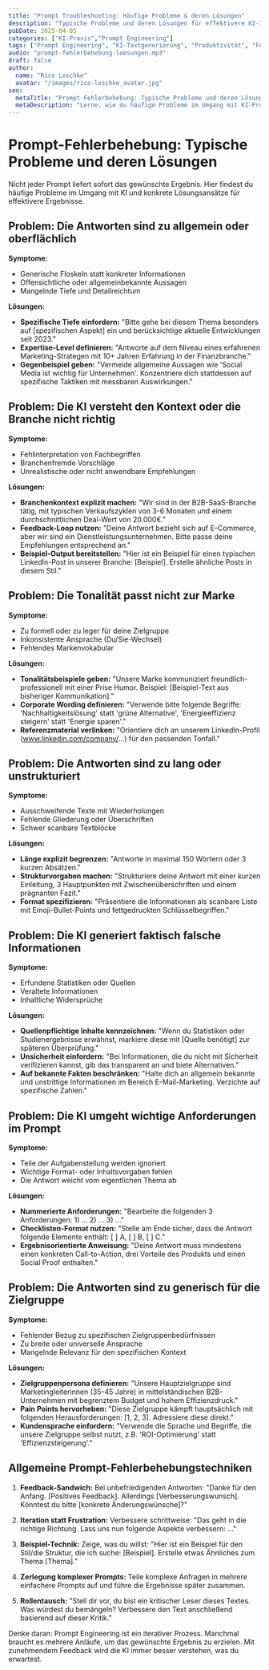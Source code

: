 ```yaml
---
title: "Prompt Troubleshooting: Häufige Probleme & deren Lösungen"
description: "Typische Probleme und deren Lösungen für effektivere KI-Interaktionen"
pubDate: 2025-04-05
categories: ["KI-Praxis","Prompt Engineering"]
tags: ["Prompt Engineering", "KI-Textgenerierung", "Produktivität", "Fehlerbehebung", "Optimierung"]
audio: "prompt-fehlerbehebung-loesungen.mp3"
draft: false
author:
  name: "Rico Loschke"
  avatar: "/images/rico-loschke_avatar.jpg"
seo:
  metaTitle: "Prompt-Fehlerbehebung: Typische Probleme und deren Lösungen"
  metaDescription: "Lerne, wie du häufige Probleme im Umgang mit KI-Prompts erkennst und behebst - Praktische Lösungsansätze für effektivere Ergebnisse"
---
```


# Prompt-Fehlerbehebung: Typische Probleme und deren Lösungen

Nicht jeder Prompt liefert sofort das gewünschte Ergebnis. Hier findest du häufige Probleme im Umgang mit KI und konkrete Lösungsansätze für effektivere Ergebnisse.

## Problem: Die Antworten sind zu allgemein oder oberflächlich

**Symptome:**
- Generische Floskeln statt konkreter Informationen
- Offensichtliche oder allgemeinbekannte Aussagen
- Mangelnde Tiefe und Detailreichtum

**Lösungen:**
- **Spezifische Tiefe einfordern:** "Bitte gehe bei diesem Thema besonders auf [spezifischen Aspekt] ein und berücksichtige aktuelle Entwicklungen seit 2023."
- **Expertise-Level definieren:** "Antworte auf dem Niveau eines erfahrenen Marketing-Strategen mit 10+ Jahren Erfahrung in der Finanzbranche."
- **Gegenbeispiel geben:** "Vermeide allgemeine Aussagen wie 'Social Media ist wichtig für Unternehmen'. Konzentriere dich stattdessen auf spezifische Taktiken mit messbaren Auswirkungen."

## Problem: Die KI versteht den Kontext oder die Branche nicht richtig

**Symptome:**
- Fehlinterpretation von Fachbegriffen
- Branchenfremde Vorschläge
- Unrealistische oder nicht anwendbare Empfehlungen

**Lösungen:**
- **Branchenkontext explizit machen:** "Wir sind in der B2B-SaaS-Branche tätig, mit typischen Verkaufszyklen von 3-6 Monaten und einem durchschnittlichen Deal-Wert von 20.000€."
- **Feedback-Loop nutzen:** "Deine Antwort bezieht sich auf E-Commerce, aber wir sind ein Dienstleistungsunternehmen. Bitte passe deine Empfehlungen entsprechend an."
- **Beispiel-Output bereitstellen:** "Hier ist ein Beispiel für einen typischen LinkedIn-Post in unserer Branche: [Beispiel]. Erstelle ähnliche Posts in diesem Stil."

## Problem: Die Tonalität passt nicht zur Marke

**Symptome:**
- Zu formell oder zu leger für deine Zielgruppe
- Inkonsistente Ansprache (Du/Sie-Wechsel)
- Fehlendes Markenvokabular

**Lösungen:**
- **Tonalitätsbeispiele geben:** "Unsere Marke kommuniziert freundlich-professionell mit einer Prise Humor. Beispiel: [Beispiel-Text aus bisheriger Kommunikation]."
- **Corporate Wording definieren:** "Verwende bitte folgende Begriffe: 'Nachhaltigkeitslösung' statt 'grüne Alternative', 'Energieeffizienz steigern' statt 'Energie sparen'."
- **Referenzmaterial verlinken:** "Orientiere dich an unserem LinkedIn-Profil (www.linkedin.com/company/...) für den passenden Tonfall."

## Problem: Die Antworten sind zu lang oder unstrukturiert

**Symptome:**
- Ausschweifende Texte mit Wiederholungen
- Fehlende Gliederung oder Überschriften
- Schwer scanbare Textblöcke

**Lösungen:**
- **Länge explizit begrenzen:** "Antworte in maximal 150 Wörtern oder 3 kurzen Absätzen."
- **Strukturvorgaben machen:** "Strukturiere deine Antwort mit einer kurzen Einleitung, 3 Hauptpunkten mit Zwischenüberschriften und einem prägnanten Fazit."
- **Format spezifizieren:** "Präsentiere die Informationen als scanbare Liste mit Emoji-Bullet-Points und fettgedruckten Schlüsselbegriffen."

## Problem: Die KI generiert faktisch falsche Informationen

**Symptome:**
- Erfundene Statistiken oder Quellen
- Veraltete Informationen
- Inhaltliche Widersprüche

**Lösungen:**
- **Quellenpflichtige Inhalte kennzeichnen:** "Wenn du Statistiken oder Studienergebnisse erwähnst, markiere diese mit [Quelle benötigt] zur späteren Überprüfung."
- **Unsicherheit einfordern:** "Bei Informationen, die du nicht mit Sicherheit verifizieren kannst, gib das transparent an und biete Alternativen."
- **Auf bekannte Fakten beschränken:** "Halte dich an allgemein bekannte und unstrittige Informationen im Bereich E-Mail-Marketing. Verzichte auf spezifische Zahlen."

## Problem: Die KI umgeht wichtige Anforderungen im Prompt

**Symptome:**
- Teile der Aufgabenstellung werden ignoriert
- Wichtige Format- oder Inhaltsvorgaben fehlen
- Die Antwort weicht vom eigentlichen Thema ab

**Lösungen:**
- **Nummerierte Anforderungen:** "Bearbeite die folgenden 3 Anforderungen: 1) ... 2) ... 3) ..."
- **Checklisten-Format nutzen:** "Stelle am Ende sicher, dass die Antwort folgende Elemente enthält: [ ] A, [ ] B, [ ] C."
- **Ergebnisorientierte Anweisung:** "Deine Antwort muss mindestens einen konkreten Call-to-Action, drei Vorteile des Produkts und einen Social Proof enthalten."

## Problem: Die Antworten sind zu generisch für die Zielgruppe

**Symptome:**
- Fehlender Bezug zu spezifischen Zielgruppenbedürfnissen
- Zu breite oder universelle Ansprache
- Mangelnde Relevanz für den spezifischen Kontext

**Lösungen:**
- **Zielgruppenpersona definieren:** "Unsere Hauptzielgruppe sind Marketingleiterinnen (35-45 Jahre) in mittelständischen B2B-Unternehmen mit begrenztem Budget und hohem Effizienzdruck."
- **Pain Points hervorheben:** "Diese Zielgruppe kämpft hauptsächlich mit folgenden Herausforderungen: [1, 2, 3]. Adressiere diese direkt."
- **Kundensprache einfordern:** "Verwende die Sprache und Begriffe, die unsere Zielgruppe selbst nutzt, z.B. 'ROI-Optimierung' statt 'Effizienzsteigerung'."

## Allgemeine Prompt-Fehlerbehebungstechniken

1. **Feedback-Sandwich:** Bei unbefriedigenden Antworten: "Danke für den Anfang. [Positives Feedback]. Allerdings [Verbesserungswunsch]. Könntest du bitte [konkrete Änderungswünsche]?"

2. **Iteration statt Frustration:** Verbessere schrittweise: "Das geht in die richtige Richtung. Lass uns nun folgende Aspekte verbessern: ..."

3. **Beispiel-Technik:** Zeige, was du willst: "Hier ist ein Beispiel für den Stil/die Struktur, die ich suche: [Beispiel]. Erstelle etwas Ähnliches zum Thema [Thema]."

4. **Zerlegung komplexer Prompts:** Teile komplexe Anfragen in mehrere einfachere Prompts auf und führe die Ergebnisse später zusammen.

5. **Rollentausch:** "Stell dir vor, du bist ein kritischer Leser dieses Textes. Was würdest du bemängeln? Verbessere den Text anschließend basierend auf dieser Kritik."

Denke daran: Prompt Engineering ist ein iterativer Prozess. Manchmal braucht es mehrere Anläufe, um das gewünschte Ergebnis zu erzielen. Mit zunehmendem Feedback wird die KI immer besser verstehen, was du erwartest.
